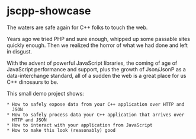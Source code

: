 jscpp-showcase
==============

The waters are safe again for C++ folks to touch the web. 

Years ago we tried PHP and sure enough, whipped up some passable sites
quickly enough.  Then we realized the horror of what we had done and left in
disgust.

With the advent of powerful JavaScript libraries, the coming of age of
JavaScript performance and support, plus the growth of Json/JsonP as a
data-interchange standard, all of a sudden the web is a great place for us
C++ dinosaurs to be.

This small demo project shows:
	
	* How to safely expose data from your C++ application over HTTP and
	  JSON
	* How to safely process data your C++ application that arrives over
	  HTTP and JSON
	* How to interact with your application from JavaScript
	* How to make this look (reasonably) good


